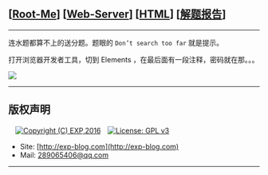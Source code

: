 ## [[Root-Me](https://www.root-me.org/)] [[Web-Server](https://www.root-me.org/en/Challenges/Web-Server/)] [[HTML](https://www.root-me.org/en/Challenges/Web-Server/HTML)] [[解题报告](https://exp-blog.com/safe/ctf/rootme/web-server/html/)]

------

连水题都算不上的送分题。题眼的 `Don’t search too far` 就是提示。

打开浏览器开发者工具，切到 Elements ，在最后面有一段注释，密码就在那。。。

![](https://github.com/lyy289065406/CTF-Solving-Reports/blob/master/rootme/Web-Server/%5B01%5D%20%5B5P%5D%20HTML/imgs/01.png)

------

## 版权声明

　[![Copyright (C) EXP,2016](https://img.shields.io/badge/Copyright%20(C)-EXP%202016-blue.svg)](http://exp-blog.com)　[![License: GPL v3](https://img.shields.io/badge/License-GPL%20v3-blue.svg)](https://www.gnu.org/licenses/gpl-3.0)
  

- Site: [http://exp-blog.com](http://exp-blog.com) 
- Mail: <a href="mailto:289065406@qq.com?subject=[EXP's Github]%20Your%20Question%20（请写下您的疑问）&amp;body=What%20can%20I%20help%20you?%20（需要我提供什么帮助吗？）">289065406@qq.com</a>


------
